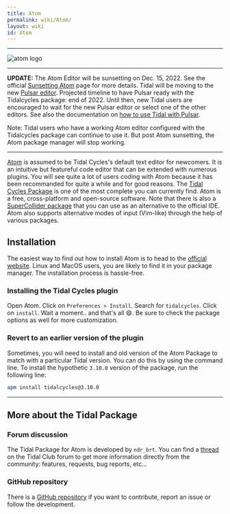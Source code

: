 ```yaml
---
title: Atom
permalink: wiki/Atom/
layout: wiki
id: Atom
---
```

----

![atom logo](atomlogo.svg)

---
**UPDATE:** The Atom Editor will be sunsetting on Dec. 15, 2022. See the official [Sunsetting Atom](https://github.blog/2022-06-08-sunsetting-atom/)
page for more details. Tidal will be moving to the new [Pulsar editor](https://pulsar-edit.dev/). Projected timeline to have Pulsar ready with the Tidalcycles package: end of 2022. Until then, new Tidal users are encouraged to wait for the new Pulsar editor or select one of the other editors. See also the documentation on [how to use Tidal with Pulsar](https://tidalcycles.org/docs/getting-started/editor/Pulsar/).

Note: Tidal users who have a working Atom editor configured with the Tidalcycles package can continue to use it. But post Atom sunsetting, the Atom package manager will stop working.

---

[Atom](https://atom.io) is assumed to be Tidal Cycles's default text editor for newcomers. It is an intuitive but featureful code editor that can be extended with numerous plugins. You will see quite a lot of users coding with Atom because it has been recommanded for quite a while and for good reasons. The [Tidal Cycles Package](https://atom.io/packages/tidalcycles) is one of the most complete you can currently find. Atom is a free, cross-platform and open-source software. Note that there is also a [SuperCollider package](https://atom.io/packages/supercollider) that you can use as an alternative to the official IDE. Atom also supports alternative modes of input (Vim-like) through the help of various packages.

## Installation

The easiest way to find out how to install Atom is to head to the [official website](https://atom.io). Linux and MacOS users, you are likely to find it in your package manager. The installation process is hassle-free.

### Installing the Tidal Cycles plugin

Open Atom. Click on `Preferences > Install`. Search for `tidalcycles`. Click on `install`. Wait a moment.. and that's all :smile:. Be sure to check the package options as well for more customization.

### Revert to an earlier version of the plugin

Sometimes, you will need to install and old version of the Atom Package to match with a particular Tidal version. You can do this by using the command line. To install the hypothetic `3.10.0` version of the package, run the following line:

```bash
apm install tidalcycles@3.10.0
```

-----

## More about the Tidal Package

### Forum discussion

The Tidal Package for Atom is developed by `ndr_brt`. You can find a [thread](https://club.tidalcycles.org/t/the-atom-plugin-thread/2244) on the Tidal Club forum to get more information directly from the community: features, requests, bug reports, etc...

### GitHub repository

There is a [GitHub repository](https://github.com/tidalcycles/atom-tidalcycles) if you want to contribute, report an issue or follow the development.
